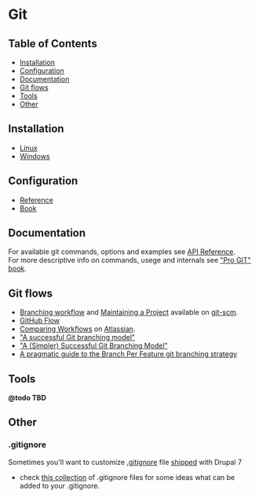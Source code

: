 # Git

## Table of Contents

  - [Installation](#installation)
  - [Configuration](#configuration)
  - [Documentation](#documentation)
  - [Git flows](#git-flows)
  - [Tools](#tools)
  - [Other](#other)

## Installation

  - [Linux](https://git-scm.com/download/linux)
  - [Windows](https://git-scm.com/downloads)

## Configuration

  - [Reference](https://git-scm.com/docs/git-config)
  - [Book](https://git-scm.com/book/en/v2/Customizing-Git-Git-Configuration)

## Documentation

For available git commands, options and examples see [API Reference](https://git-scm.com/docs).  
For more descriptive info on commands, usege and internals see ["Pro GIT" book](https://git-scm.com/book/en/v2).

## Git flows

  - [Branching workflow](https://git-scm.com/book/en/v2/Git-Branching-Branching-Workflows) and [Maintaining a Project](https://git-scm.com/book/en/v2/Distributed-Git-Maintaining-a-Project) available on [git-scm](https://git-scm.com/).
  - [GitHub Flow](https://guides.github.com/introduction/flow/)
  - [Comparing Workflows](https://www.atlassian.com/git/tutorials/comparing-workflows) on [Atlassian](https://www.atlassian.com/git/).
  - ["A successful Git branching model"](http://nvie.com/posts/a-successful-git-branching-model/)
  - ["A (Simpler) Successful Git Branching Model"](http://drewfradette.ca/a-simpler-successful-git-branching-model/)
  - [A pragmatic guide to the Branch Per Feature git branching strategy](https://www.acquia.com/blog/pragmatic-guide-branch-feature-git-branching-strategy)

## Tools

**@todo TBD**

## Other

### .gitignore
Sometimes you'll want to customize [.gitignore](https://git-scm.com/docs/gitignore) file [shipped](http://cgit.drupalcode.org/drupal/tree/.gitignore?h=7.x) with Drupal 7
- check [this collection](https://github.com/github/gitignore) of .gitignore files for some ideas what can be added to your .gitignore.
